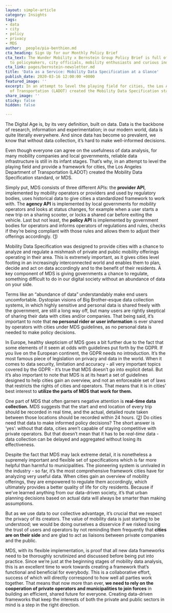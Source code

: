 ```yaml
---
layout: simple-article
category: Insights
tags:
- data
- city
- policy
- privacy
- MDS
author: _people/pia-benthien.md
cta_heading: Sign Up for our Monthly Policy Brief
cta_text: The Wunder Mobility x Bernstein Group Policy Brief is full of articles relevant
  to policymakers, city officials, mobility enthusiasts and curious industry followers.
cta_link: pages/bernstein-newsletter.md
title: 'Data as a Service: Mobility Data Specification at a Glance'
publish_date: 2020-03-16 12:00:00 +0000
featured_image: ''
excerpt: In an attempt to level the playing field for cities, the Los Angeles Department
  of Transportation (LADOT) created the Mobility Data Specification standard, or MDS.
share_image: ''
sticky: false
hidden: false

---
```

The Digital Age is, by its very definition, built on data. Data is the backbone of research, information and experimentation; in our modern world, data is quite literally everywhere. And since data has become so prevalent, we know that without data collection, it’s hard to make well-informed decisions.

Even though everyone can agree on the usefulness of data analysis, for many mobility companies and local governments, reliable data infrastructure is still in its infant stages. That’s why, in an attempt to level the playing field and provide a framework for cities, the Los Angeles Department of Transportation (LADOT) created the Mobility Data Specification standard, or MDS.

Simply put, MDS consists of three different APIs: the **provider API**, implemented by mobility operators or providers and used by regulatory bodies, uses historical data to give cities a standardized framework to work with. The **agency API** is implemented by local governments for mobility operators and looks at status changes, for example when a user starts a new trip on a sharing scooter, or locks a shared car before exiting the vehicle. Last but not least, the **policy API** is implemented by government bodies for operators and informs operators of regulations and rules, checks if they’re being compliant with those rules and allows them to adjust their offerings accordingly. ([1](https://github.com/openmobilityfoundation/mobility-data-specification))

Mobility Data Specification was designed to provide cities with a chance to analyze and regulate a mishmash of private and public mobility offerings operating in their area. This is extremely important, as it gives cities level footing in an increasingly interconnected world and enables them to plan, decide and act on data accordingly and to the benefit of their residents. A key component of MDS is giving governments a chance to regulate, something difficult to do in our digital society without an abundance of data on your side.

  
Terms like an “abundance of data” understandably make end users uncomfortable. Dystopian visions of Big Brother-esque data collection systems, in which highly sensitive and personal data is shared freely with the government, are still a long way off, but many users are rightly skeptical of sharing their data with cities and/or companies. That being said, it’s important to note that **no personal rider or user information** is ever shared by operators with cities under MDS guidelines, as no personal data is needed to make policy decisions.

In Europe, healthy skepticism of MDS goes a bit further due to the fact that some elements of it seem at odds with guidelines put forth by the GDPR. If you live on the European continent, the GDPR needs no introduction. It’s the most famous piece of legislation on privacy and data in the world. When it comes to data security, limitation and accuracy - all very important topics covered by the GDPR - it’s true that MDS doesn’t go into explicit detail. But it’s also important to note that MDS is at its heart a set of guidelines designed to help cities gain an overview, and not an enforceable set of laws that restricts the rights of cities and operators. That means that it is in cities’ best interest to **utilize the parts of MDS that work for them.**

One part of MDS that often garners negative attention is **real-time data collection.** MDS suggests that the start and end location of every trip should be recorded in real time, and the actual, detailed route taken between those locations should be recorded within 24 hours. ([2](https://micromobility.io/blog/2020/2/28/y92vjnoiprpp6orz8zwp9odlrowoj0)) Do cities need that data to make informed policy decisions? The short answer is ‘yes’: without that data, cities aren’t capable of staying competitive with private operators. But that doesn’t mean that it has to be _real-time_ data - data collection can be delayed and aggregated without losing its effectiveness.

Despite the fact that MDS may lack extreme detail, it is nonetheless a supremely important and flexible set of specifications which is far more helpful than harmful to municipalities. The pioneering system is unrivaled in the industry - so far, it’s the most comprehensive framework cities have for analyzing very useful data. When cities gain an overview of mobility offerings, they are empowered to regulate them accordingly, which ultimately provides a better quality of life for city residents. Because if we’ve learned anything from our data-driven society, it’s that urban planning decisions based on actual data will always be smarter than making assumptions.

But as we use data to our collective advantage, it’s crucial that we respect the privacy of its creators. The value of mobility data is just starting to be understood; we would be doing ourselves a disservice if we risked losing the trust of users and operators by not reminding them frequently that **cities are on their side** and are glad to act as liaisons between private companies and the public.

  
MDS, with its flexible implementation, is proof that all new data frameworks need to be thoroughly scrutinized and discussed before being put into practice. Since we’re just at the beginning stages of mobility data analysis, this is an excellent time to work towards creating a framework that’s functional and beneficial for everybody. This is a collaborative effort, success of which will directly correspond to how well all parties work together. That means that now more than ever, **we need to rely on the cooperation of private operators and municipalities to join forces** in building an efficient, shared future for everyone. Creating data-driven frameworks that keep the interests of both the private and public sectors in mind is a step in the right direction.